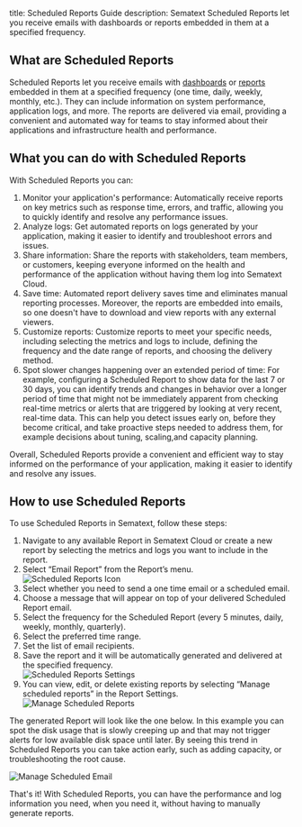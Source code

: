title: Scheduled Reports Guide 
description: Sematext Scheduled Reports let you receive emails with dashboards or reports embedded in them at a specified frequency.

## What are Scheduled Reports

Scheduled Reports let you receive emails with [dashboards](/docs/dashboards/) or [reports](/docs/dashboards/reports-and-components/) embedded in them at a specified frequency (one time, daily, weekly, monthly, etc.). They can include information on system performance, application logs, and more. The reports are delivered via email, providing a convenient and automated way for teams to stay informed about their applications and infrastructure health and performance.

## What you can do with Scheduled Reports

With Scheduled Reports you can:

1. Monitor your application's performance: Automatically receive reports on key metrics such as response time, errors, and traffic, allowing you to quickly identify and resolve any performance issues.
2. Analyze logs: Get automated reports on logs generated by your application, making it easier to identify and troubleshoot errors and issues.
3. Share information: Share the reports with stakeholders, team members, or customers, keeping everyone informed on the health and performance of the application without having them log into Sematext Cloud.
4. Save time: Automated report delivery saves time and eliminates manual reporting processes. Moreover, the reports are embedded into emails, so one doesn't have to download and view reports with any external viewers.
5. Customize reports: Customize reports to meet your specific needs, including selecting the metrics and logs to include, defining the frequency and the date range of reports, and choosing the delivery method.
6. Spot slower changes happening over an extended period of time: For example, configuring a Scheduled Report to show data for the last 7 or 30 days, you can identify trends and changes in behavior over a longer period of time that might not be immediately apparent from checking real-time metrics or alerts that are triggered by looking at very recent, real-time data. This can help you detect issues early on, before they become critical, and take proactive steps needed to address them, for example decisions about tuning, scaling,and capacity planning.

Overall, Scheduled Reports provide a convenient and efficient way to stay informed on the performance of your application, making it easier to identify and resolve any issues.

## How to use Scheduled Reports

To use Scheduled Reports in Sematext, follow these steps:

1. Navigate to any available Report in Sematext Cloud or create a new report by selecting the metrics and logs you want to include in the report.
2. Select “Email Report” from the Report’s menu. <br>
![Scheduled Reports Icon](/docs/images/guide/scheduled-reports/scheduled-reports-icon.png)
3. Select whether you need to send a one time email or a scheduled email.
4. Choose a message that will appear on top of your delivered Scheduled Report email.
5. Select the frequency for the Scheduled Report (every 5 minutes, daily, weekly, monthly, quarterly).
6. Select the preferred time range.
7. Set the list of email recipients.
8. Save the report and it will be automatically generated and delivered at the specified frequency. <br>
![Scheduled Reports Settings](/docs/images/guide/scheduled-reports/scheduled-reports-settings.png)
9. You can view, edit, or delete existing reports by selecting “Manage scheduled reports” in the Report Settings. <br>
![Manage Scheduled Reports](/docs/images/guide/scheduled-reports/scheduled-reports-manage.png)

The generated Report will look like the one below. In this example you can spot the disk usage that is slowly creeping up and that may not trigger alerts for low available disk space until later.  By seeing this trend in Scheduled Reports you can take action early, such as adding capacity, or troubleshooting the root cause.

![Manage Scheduled Email](/docs/images/guide/scheduled-reports/scheduled-reports-email-full.png)

That's it! With Scheduled Reports, you can have the performance and log information you need, when you need it, without having to manually generate reports.

    
    


